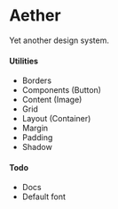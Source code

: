 # Aether
Yet another design system.

#### Utilities
- Borders
- Components (Button)
- Content (Image)
- Grid
- Layout (Container)
- Margin
- Padding
- Shadow

#### Todo
- Docs
- Default font
